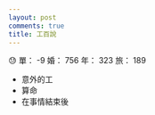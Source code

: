 ```yaml
---
layout: post
comments: true
title: 工百說
---
```


:sweat: 單： -9 婚： 756 年： 323 旅： 189

- 意外的工
- 算命
- 在事情結束後


